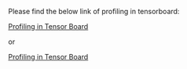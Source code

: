 Please find the below link of profiling in tensorboard:

[Profiling in Tensor Board](https://medium.com/@ec.santuh/a-comprehensive-guide-for-profiling-a-deep-learning-model-37543100c0aa?sk=c058419020baa1037dfd87a7ea8bd201)

or

[Profiling in Tensor Board](https://medium.com/@ec.santuh/a-comprehensive-guide-for-profiling-a-deep-learning-model-37543100c0aa)

